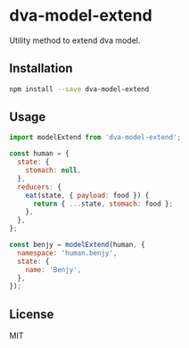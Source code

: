 # dva-model-extend

Utility method to extend dva model.

## Installation

```bash
npm install --save dva-model-extend
```

## Usage

````js
import modelExtend from 'dva-model-extend';

const human = {
  state: {
    stomach: null,
  },
  reducers: {
    eat(state, { payload: food }) {
      return { ...state, stomach: food };
    },
  },
};

const benjy = modelExtend(human, {
  namespace: 'human.benjy',
  state: {
    name: 'Benjy',
  },
});
````

## License

MIT
